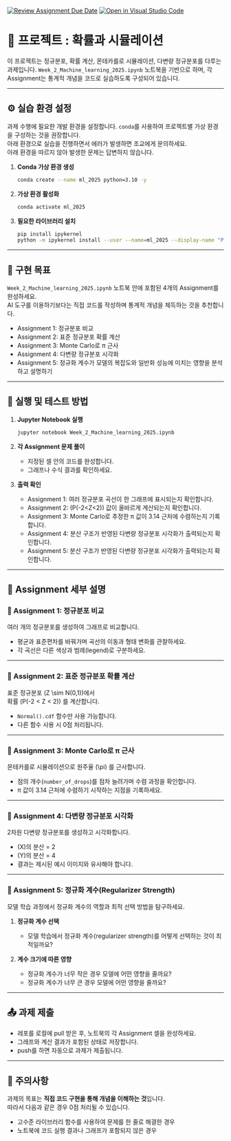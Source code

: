 [![Review Assignment Due Date](https://classroom.github.com/assets/deadline-readme-button-22041afd0340ce965d47ae6ef1cefeee28c7c493a6346c4f15d667ab976d596c.svg)](https://classroom.github.com/a/CwAYw1mA)
[![Open in Visual Studio Code](https://classroom.github.com/assets/open-in-vscode-2e0aaae1b6195c2367325f4f02e2d04e9abb55f0b24a779b69b11b9e10269abc.svg)](https://classroom.github.com/online_ide?assignment_repo_id=20659797&assignment_repo_type=AssignmentRepo)
# 📘 프로젝트 : 확률과 시뮬레이션

이 프로젝트는 정규분포, 확률 계산, 몬테카를로 시뮬레이션, 다변량 정규분포를 다루는 과제입니다. `Week_2_Machine_learning_2025.ipynb` 노트북을 기반으로 하며, 각 Assignment는 통계적 개념을 코드로 실습하도록 구성되어 있습니다.

---

## ⚙️ 실습 환경 설정

과제 수행에 필요한 개발 환경을 설정합니다. `conda`를 사용하여 프로젝트별 가상 환경을 구성하는 것을 권장합니다.  
아래 환경으로 실습을 진행하면서 에러가 발생하면 조교에게 문의하세요.  
아래 환경을 따르지 않아 발생한 문제는 답변하지 않습니다.

1. **Conda 가상 환경 생성**
    ```bash
    conda create --name ml_2025 python=3.10 -y
    ```

2. **가상 환경 활성화**
    ```bash
    conda activate ml_2025
    ```

3. **필요한 라이브러리 설치**
    ```bash
    pip install ipykernel
    python -m ipykernel install --user --name=ml_2025 --display-name "Python (ml_2025)"
    ```

---

## 🎯 구현 목표

`Week_2_Machine_learning_2025.ipynb` 노트북 안에 포함된 4개의 Assignment를 완성하세요.  
AI 도구를 이용하기보다는 직접 코드를 작성하며 통계적 개념을 체득하는 것을 추천합니다.

- Assignment 1: 정규분포 비교  
- Assignment 2: 표준 정규분포 확률 계산  
- Assignment 3: Monte Carlo로 π 근사  
- Assignment 4: 다변량 정규분포 시각화
- Assignment 5: 정규화 계수가 모델의 복잡도와 일반화 성능에 미치는 영향을 분석하고 설명하기

---

## 🚀 실행 및 테스트 방법

1. **Jupyter Notebook 실행**
    ```bash
    jupyter notebook Week_2_Machine_learning_2025.ipynb
    ```

2. **각 Assignment 문제 풀이**
    - 지정된 셀 안의 코드를 완성합니다.  
    - 그래프나 수식 결과를 확인하세요.  

3. **출력 확인**
    - Assignment 1: 여러 정규분포 곡선이 한 그래프에 표시되는지 확인합니다.  
    - Assignment 2: \(P(-2<Z<2)\) 값이 올바르게 계산되는지 확인합니다.  
    - Assignment 3: Monte Carlo로 추정한 π 값이 3.14 근처에 수렴하는지 기록합니다.
    - Assignment 4: 분산 구조가 반영된 다변량 정규분포 시각화가 출력되는지 확인합니다.  
    - Assignment 5: 분산 구조가 반영된 다변량 정규분포 시각화가 출력되는지 확인합니다.  

---

## 📂 Assignment 세부 설명

### 📝 Assignment 1: 정규분포 비교
여러 개의 정규분포를 생성하여 그래프로 비교합니다.  
- 평균과 표준편차를 바꿔가며 곡선의 이동과 형태 변화를 관찰하세요.  
- 각 곡선은 다른 색상과 범례(legend)로 구분하세요.  

---

### 📝 Assignment 2: 표준 정규분포 확률 계산
표준 정규분포 \(Z \sim N(0,1)\)에서  
확률 \(P(-2 < Z < 2)\) 를 계산합니다.  
- `Normal().cdf` 함수만 사용 가능합니다.  
- 다른 함수 사용 시 0점 처리됩니다.  

---

### 📝 Assignment 3: Monte Carlo로 π 근사
몬테카를로 시뮬레이션으로 원주율 \(\pi\) 를 근사합니다.  
- 점의 개수(`number_of_drops`)를 점차 늘려가며 수렴 과정을 확인합니다.  
- π 값이 3.14 근처에 수렴하기 시작하는 지점을 기록하세요.  

---

### 📝 Assignment 4: 다변량 정규분포 시각화
2차원 다변량 정규분포를 생성하고 시각화합니다.  
- \(X\)의 분산 = 2  
- \(Y\)의 분산 = 4  
- 결과는 제시된 예시 이미지와 유사해야 합니다.  

---

### 📝 Assignment 5: 정규화 계수(Regularizer Strength)

모델 학습 과정에서 정규화 계수의 역할과 최적 선택 방법을 탐구하세요.

1. **정규화 계수 선택**  
   - 모델 학습에서 정규화 계수(regularizer strength)를 어떻게 선택하는 것이 최적일까요?  

2. **계수 크기에 따른 영향**  
   - 정규화 계수가 너무 작은 경우 모델에 어떤 영향을 줄까요?  
   - 정규화 계수가 너무 큰 경우 모델에 어떤 영향을 줄까요?  
 
---

## 📤 과제 제출

- 레포를 로컬에 pull 받은 후, 노트북의 각 Assignment 셀을 완성하세요.  
- 그래프와 계산 결과가 포함된 상태로 저장합니다.  
- push를 하면 자동으로 과제가 제출됩니다.  

---

## 🚨 주의사항
과제의 목표는 **직접 코드 구현을 통해 개념을 이해하는 것**입니다.  
따라서 다음과 같은 경우 0점 처리될 수 있습니다.  

- 고수준 라이브러리 함수를 사용하여 문제를 한 줄로 해결한 경우  
- 노트북에 코드 실행 결과나 그래프가 포함되지 않은 경우  

